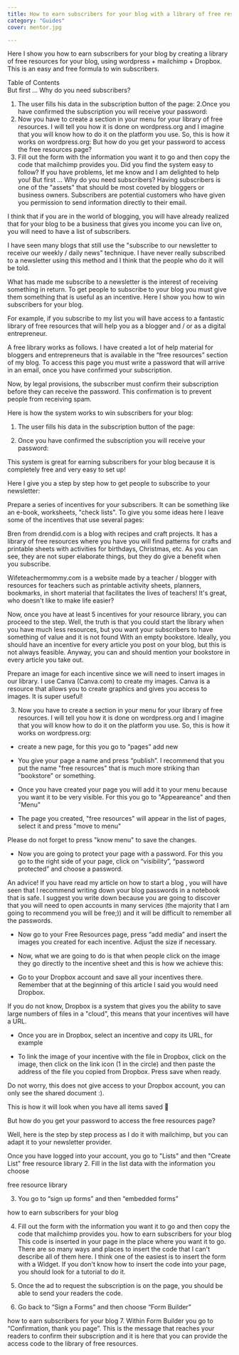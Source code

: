 ```yaml
---
title: How to earn subscribers for your blog with a library of free resources
category: "Guides"
cover: mentor.jpg

---
```



Here I show you how to earn subscribers for your blog by creating a library of free resources for your blog, using wordpress + mailchimp + Dropbox. This is an easy and free formula to win subscribers.


Table of Contents	
But first ... Why do you need subscribers?
 1. The user fills his data in the subscription button of the page:
2.Once you have confirmed the subscription you will receive your password:
3. Now you have to create a section in your menu for your library of free resources. I will tell you how it is done on wordpress.org and I imagine that you will know how to do it on the platform you use. So, this is how it works on wordpress.org:
But how do you get your password to access the free resources page?
4. Fill out the form with the information you want it to go and then copy the code that mailchimp provides you.
Did you find the system easy to follow? If you have problems, let me know and I am delighted to help you!
But first ... Why do you need subscribers?
Having subscribers is one of the "assets" that should be most coveted by bloggers or business owners. Subscribers are potential customers who have given you permission to send information directly to their email.

I think that if you are in the world of blogging, you will have already realized that for your blog to be a business that gives you income you can live on, you will need to have a list of subscribers.

I have seen many blogs that still use the "subscribe to our newsletter to receive our weekly / daily news" technique. I have never really subscribed to a newsletter using this method and I think that the people who do it will be told.

What has made me subscribe to a newsletter is the interest of receiving something in return. To get people to subscribe to your blog you must give them something that is useful as an incentive. Here I show you how to win subscribers for your blog.

For example, if you subscribe to my list you will have access to a fantastic library of free resources that will help you as a blogger and / or as a digital entrepreneur.

A free library works as follows. I have created a lot of help material for bloggers and entrepreneurs that is available in the “free resources” section of my blog. To access this page you must write a password that will arrive in an email, once you have confirmed your subscription.

Now, by legal provisions, the subscriber must confirm their subscription before they can receive the password. This confirmation is to prevent people from receiving spam.

Here is how the system works to win subscribers for your blog: 

 1. The user fills his data in the subscription button of the page:

2. Once you have confirmed the subscription you will receive your password:

 

This system is great for earning subscribers for your blog because it is completely free and very easy to set up!

Here I give you a step by step how to get people to subscribe to your newsletter:

Prepare a series of incentives for your subscribers. It can be something like an e-book, worksheets, "check lists". To give you some ideas here I leave some of the incentives that use several pages:
 

Bren from drendid.com is a blog with recipes and craft projects. It has a library of free resources where you have you will find patterns for crafts and printable sheets with activities for birthdays, Christmas, etc. As you can see, they are not super elaborate things, but they do give a benefit when you subscribe.


 

Wifeteachermommy.com is a website made by a teacher / blogger with resources for teachers such as printable activity sheets, planners, bookmarks, in short material that facilitates the lives of teachers! It's great, who doesn't like to make life easier?


Now, once you have at least 5 incentives for your resource library, you can proceed to the step. Well, the truth is that you could start the library when you have much less resources, but you want your subscribers to have something of value and it is not found With an empty bookstore. Ideally, you should have an incentive for every article you post on your blog, but this is not always feasible. Anyway, you can and should mention your bookstore in every article you take out.

Prepare an image for each incentive since we will need to insert images in our library. I use Canva (Canva.com) to create my images. Canva is a resource that allows you to create graphics and gives you access to images. It is super useful!


3. Now you have to create a section in your menu for your library of free resources. I will tell you how it is done on wordpress.org and I imagine that you will know how to do it on the platform you use. So, this is how it works on wordpress.org:
- create a new page, for this you go to “pages” add new


- You give your page a name and press “publish”. I recommend that you put the name "free resources" that is much more striking than "bookstore" or something.


- Once you have created your page you will add it to your menu because you want it to be very visible. For this you go to "Appeareance" and then "Menu"


- The page you created, "free resources" will appear in the list of pages, select it and press "move to menu"


Please do not forget to press "know menu" to save the changes.

- Now you are going to protect your page with a password. For this you go to the right side of your page, click on “visibility”, “password protected” and choose a password.


An advice! If you have read my article on how to start a blog , you will have seen that I recommend writing down your blog passwords in a notebook that is safe. I suggest you write down because you are going to discover that you will need to open accounts in many services (the majority that I am going to recommend you will be free;)) and it will be difficult to remember all the passwords.

- Now go to your Free Resources page, press “add media” and insert the images you created for each incentive. Adjust the size if necessary.


- Now, what we are going to do is that when people click on the image they go directly to the incentive sheet and this is how we achieve this:

- Go to your Dropbox account and save all your incentives there. Remember that at the beginning of this article I said you would need Dropbox.

If you do not know, Dropbox is a system that gives you the ability to save large numbers of files in a "cloud", this means that your incentives will have a URL.

- Once you are in Dropbox, select an incentive and copy its URL, for example


- To link the image of your incentive with the file in Dropbox, click on the image, then click on the link icon (1 in the circle) and then paste the address of the file you copied from Dropbox. Press save when ready.

Do not worry, this does not give access to your Dropbox account, you can only see the shared document :).


This is how it will look when you have all items saved 🙂


But how do you get your password to access the free resources page?
 

Well, here is the step by step process as I do it with mailchimp, but you can adapt it to your newsletter provider.

 

Once you have logged into your account, you go to "Lists" and then "Create List"
free resource library
2. Fill in the list data with the information you choose

free resource library
 

3. You go to “sign up forms” and then “embedded forms”

 

how to earn subscribers for your blog
 

4. Fill out the form with the information you want it to go and then copy the code that mailchimp provides you.
how to earn subscribers for your blog
This code is inserted in your page in the place where you want it to go. There are so many ways and places to insert the code that I can't describe all of them here. I think one of the easiest is to insert the form with a Widget. If you don't know how to insert the code into your page, you should look for a tutorial to do it.

5. Once the ad to request the subscription is on the page, you should be able to send your readers the code.

6. Go back to “Sign a Forms” and then choose “Form Builder”

how to earn subscribers for your blog
7. Within Form Builder you go to “Confirmation, thank you page”. This is the message that reaches your readers to confirm their subscription and it is here that you can provide the access code to the library of free resources.

